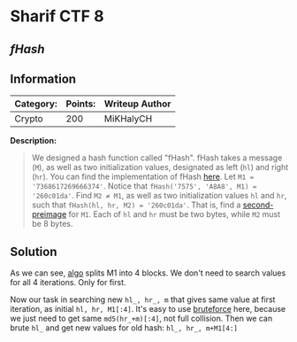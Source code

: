 # __Sharif CTF 8__ 
## _fHash_

## Information
**Category:** | **Points:** | **Writeup Author**
--- | --- | ---
Crypto | 200 | MiKHalyCH

**Description:** 

> We designed a hash function called "fHash". fHash takes a message (`M`), as well as two initialization values, designated as left (`hl`) and right (`hr`). You can find the implementation of fHash [here](fHash.py).
Let `M1 = '7368617269666374'`. Notice that `fHash('7575', 'A8A8', M1) = '260c01da'`.
Find `M2 ≠ M1`, as well as two initialization values `hl` and `hr`, such that `fHash(hl, hr, M2) = '260c01da'`. That is, find a [second-preimage](https://en.wikipedia.org/wiki/Preimage_attack) for `M1`.
Each of `hl` and `hr` must be two bytes, while `M2` must be 8 bytes.

## Solution

As we can see, [algo](fHash.py) splits M1 into 4 blocks. 
We don't need to search values for all 4 iterations. Only for first. 

Now our task in searching new `hl_, hr_, m` that gives same value at first iteration, as initial `hl, hr, M1[:4]`.
It's easy to use [bruteforce](solver.py) here, because we just need to get same `md5(hr_+m)[:4]`, not full collision.
Then we can brute `hl_` and get new values for old hash: `hl_, hr_, m+M1[4:]`

